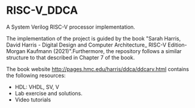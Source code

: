 # RISC-V_DDCA
A System Verilog RISC-V processor implementation.

The implementation of the project is guided by the book "Sarah Harris, David
Harris - Digital Design and Computer Architecture_ RISC-V Edition-Morgan Kaufmann
(2021)".Furthermore, the repository follows a similar structure to that described
in Chapter 7 of the book.

The book website http://pages.hmc.edu/harris/ddca/ddcarv.html contains the following
resources:
- HDL: VHDL, SV, V
- Lab exercise and solutions.
- Video tutorials
